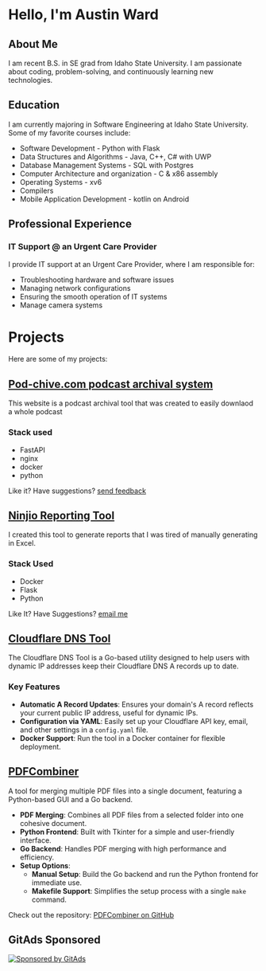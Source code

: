 

# Hello, I'm Austin Ward

## About Me
I am recent B.S. in SE grad from Idaho State University. I am passionate about coding, problem-solving, and continuously learning new technologies.

## Education
I am currently majoring in Software Engineering at Idaho State University. Some of my favorite courses include:
- Software Development - Python with Flask 
- Data Structures and Algorithms - Java, C++, C# with UWP
- Database Management Systems - SQL with Postgres
- Computer Architecture and organization - C & x86 assembly
- Operating Systems - xv6
- Compilers
- Mobile Application Development - kotlin on Android

## Professional Experience
### IT Support @ an Urgent Care Provider
I provide IT support at an Urgent Care Provider, where I am responsible for:
- Troubleshooting hardware and software issues
- Managing network configurations
- Ensuring the smooth operation of IT systems
- Manage camera systems 

# Projects
Here are some of my projects:

## [Pod-chive.com podcast archival system](https://pod-chive.com)

This website is a podcast archival tool that was created to easily downlaod a whole podcast 

### Stack used

- FastAPI
- nginx
- docker
- python

Like it? Have suggestions? [send feedback](mailto:austin@pod-chive.com)

## [Ninjio Reporting Tool](https://ninjio.reports.scriptsandcrap.us/)

I created this tool to generate reports that I was tired of manually generating in Excel. 

### Stack Used

- Docker
- Flask
- Python

Like It? Have Suggestions? [email me](mailto:austin@scriptsandcrap.us)

## [Cloudflare DNS Tool](https://github.com/ausward/Cloudflare_DNS_Tool)

The Cloudflare DNS Tool is a Go-based utility designed to help users with dynamic IP addresses keep their Cloudflare DNS A records up to date.

### Key Features

- **Automatic A Record Updates**: Ensures your domain's A record reflects your current public IP address, useful for dynamic IPs.
- **Configuration via YAML**: Easily set up your Cloudflare API key, email, and other settings in a `config.yaml` file.
- **Docker Support**: Run the tool in a Docker container for flexible deployment.

## [PDFCombiner](https://github.com/ausward/PDFCombiner)
A tool for merging multiple PDF files into a single document, featuring a Python-based GUI and a Go backend.

- **PDF Merging**: Combines all PDF files from a selected folder into one cohesive document.
- **Python Frontend**: Built with Tkinter for a simple and user-friendly interface.
- **Go Backend**: Handles PDF merging with high performance and efficiency.
- **Setup Options**: 
  - **Manual Setup**: Build the Go backend and run the Python frontend for immediate use.
  - **Makefile Support**: Simplifies the setup process with a single `make` command.

Check out the repository: [PDFCombiner on GitHub](https://github.com/ausward/PDFCombiner)

## GitAds Sponsored
[![Sponsored by GitAds](https://gitads.dev/v1/ad-serve?source=ausward/ausward@github)](https://gitads.dev/v1/ad-track?source=ausward/ausward@github)







